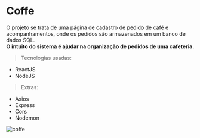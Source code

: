 <h1> Coffe </h1>

O projeto se trata de uma página de cadastro de pedido de café e acompanhamentos, onde os pedidos são armazenados em um banco de dados SQL. </br>
<strong> O intuito do sistema é ajudar na organização de pedidos de uma cafeteria.</strong>

> Tecnologias usadas:
- ReactJS
- NodeJS

> Extras:
- Axios
- Express
- Cors
- Nodemon


![coffe](https://user-images.githubusercontent.com/59802692/96657356-5ddf7300-1318-11eb-89c3-e34facab8719.png)
